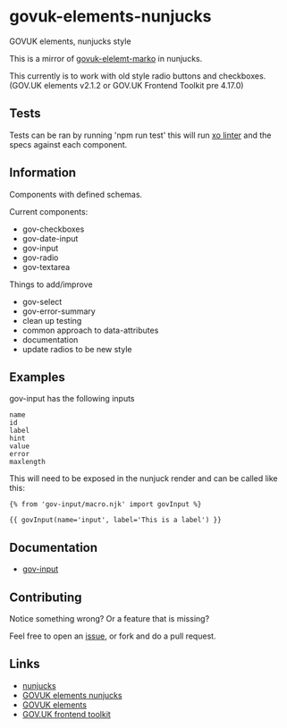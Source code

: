 # govuk-elements-nunjucks

GOVUK elements, nunjucks style

This is a mirror of [govuk-elelemt-marko](https://github.com/gunjam/govuk-elements-marko) in nunjucks.

This currently is to work with old style radio buttons and checkboxes. (GOV.UK elements v2.1.2 or  GOV.UK Frontend Toolkit pre 4.17.0)

## Tests

Tests can be ran by running 'npm run test' this will run [xo linter](https://github.com/sindresorhus/xo) and the specs against each component.

## Information

Components with defined schemas.

Current components:

- gov-checkboxes
- gov-date-input
- gov-input
- gov-radio
- gov-textarea

Things to add/improve

- gov-select
- gov-error-summary
- clean up testing
- common approach to data-attributes
- documentation
- update radios to be new style

## Examples

gov-input has the following inputs

```
name
id
label
hint
value
error
maxlength
```

This will need to be exposed in the nunjuck render and can be called like this:

```
{% from 'gov-input/macro.njk' import govInput %}

{{ govInput(name='input', label='This is a label') }}
```

## Documentation

- [gov-input](./components/gov-input/README.md)

## Contributing

Notice something wrong? Or a feature that is missing?

Feel free to open an [issue](https://github.com/htmlandbacon/govuk-elements-nunjucks), or fork and do a pull request.

## Links

- [nunjucks](https://mozilla.github.io/nunjucks/)
- [GOVUK elements nunjucks](https://github.com/htmlandbacon/govuk-elements-nunjucks)
- [GOVUK elements](https://github.com/alphagov/govuk_elements)
- [GOV.UK frontend toolkit](https://github.com/alphagov/govuk_frontend_toolkit)